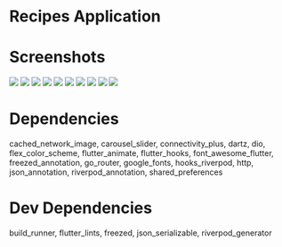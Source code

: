 # Recipes Application

# Screenshots

![](./screenshots/Screenshot_20230716_022658.png)
![](./screenshots/Screenshot_20230716_022709.png)
![](./screenshots/Screenshot_20230716_022719.png)
![](./screenshots/Screenshot_20230716_022732.png)
![](./screenshots/Screenshot_20230716_022747.png)
![](./screenshots/Screenshot_20230716_022804.png)
![](./screenshots/Screenshot_20230716_022816.png)
![](./screenshots/Screenshot_20230716_022828.png)
![](./screenshots/Screenshot_20230716_022841.png)
![](./screenshots/Screenshot_20230716_022852.png)

# Dependencies

cached_network_image, carousel_slider, connectivity_plus, dartz, dio, flex_color_scheme, flutter_animate, flutter_hooks, font_awesome_flutter, freezed_annotation, go_router, google_fonts, hooks_riverpod, http, json_annotation, riverpod_annotation, shared_preferences

# Dev Dependencies

build_runner, flutter_lints, freezed, json_serializable, riverpod_generator
